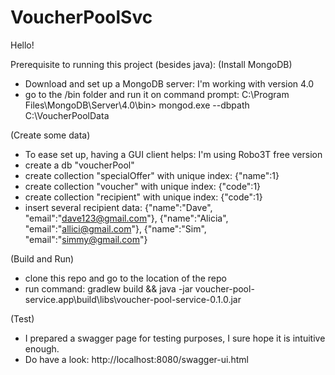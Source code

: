 # VoucherPoolSvc

Hello!

Prerequisite to running this project (besides java):
(Install MongoDB)
- Download and set up a MongoDB server: I'm working with version 4.0
- go to the /bin folder and run it on command prompt:
C:\Program Files\MongoDB\Server\4.0\bin> mongod.exe --dbpath C:\VoucherPoolData

(Create some data)
- To ease set up, having a GUI client helps: I'm using Robo3T free version
- create a db "voucherPool" 
- create collection "specialOffer" with unique index: {"name":1}
- create collection "voucher" with unique index: {"code":1}
- create collection "recipient" with unique index: {"code":1}
- insert several recipient data:
  {"name":"Dave", "email":"dave123@gmail.com"},
  {"name":"Alicia", "email":"allici@gmail.com"},
  {"name":"Sim", "email":"simmy@gmail.com"}

(Build and Run)
- clone this repo and go to the location of the repo
- run command: gradlew build && java -jar voucher-pool-service.app\build\libs\voucher-pool-service-0.1.0.jar

(Test)
- I prepared a swagger page for testing purposes, I sure hope it is intuitive enough.
- Do have a look: http://localhost:8080/swagger-ui.html

